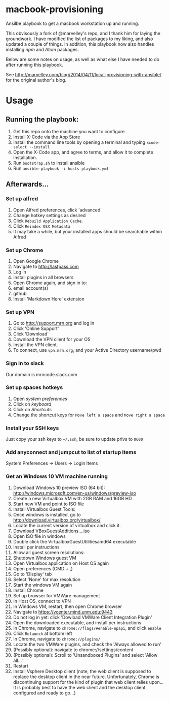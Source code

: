 macbook-provisioning
====================

Ansilbe playbook to get a macbook workstation up and running.

This obvisously a fork of @marvelley's repo, and I thank him for laying the groundwork.
I have modified the list of packages to my liking, and also updated a couple of things.
In addition, this playbook now also handles installing *npm* and *Atom* packages.

Below are some notes on usage, as well as what else I have needed to do after running this playbook.

See http://marvelley.com/blog/2014/04/11/local-provisioning-with-ansible/ for
the original author's blog.

# Usage

## Running the playbook:

1. Get this repo onto the machine you want to configure.
1. Install X-Code via the App Store
1. Install the command line tools by opening a terminal and typing `xcode-select --install`
1. Open the X-Code app, and agree to terms, and allow it to complete installation.
1. Run `bootstrap.sh` to install ansible
1. Run `ansible-playbook -i hosts playbook.yml`

## Afterwards...

### Set up alfred

1. Open Alfred preferences, click 'advanced'
1. Change hotkey settings as desired
1. Click `Rebuild Application Cache`.
1. Click `Reindex OSX Metadata`
1. It may take a  while, but your installed apps should be searchable within Alfred

### Set up Chrome

1. Open Google Chrome
1. Navigate to http://lastpass.com
1. Log in
1. Install plugins in all browsers
1. Open Chrome again, and sign in to:
  1. email account(s)
  1. github
1. Install 'Markdown Here' extension

### Set up VPN
1. Go to http://support.mrn.org and log in
1. Click 'Online Support'
1. Click 'Download'
1. Download the VPN client for your OS
1. Install the VPN client.
1. To connect, use `vpn.mrn.org`, and your Active Directory username/pwd

### Sign in to slack
Our domain is mrncode.slack.com

### Set up spaces hotkeys
1. Open *system preferences*
1. Click on *keyboard*
1. Click on *Shortcuts*
1. Change the shortcut keys for `Move left a space` and `Move right a space`

### Install your SSH keys
Just copy your ssh keys to `~/.ssh`, be sure to update privs to `0600`

### Add anyconnect and jumpcut to list of startup items
System Preferences -> Users -> Login Items

### Get an Windows 10 VM machine running
1. Download Windows 10 preview ISO (64 bit): http://windows.microsoft.com/en-us/windows/preview-iso
1. Create a new Virtualbox VM with 2GB RAM and 16GB HD
1. Start new VM and point to ISO file
1. Install Virtualbox Guest Tools:
  1. Once windows is installed, go to http://download.virtualbox.org/virtualbox/
  1. Locate the current version of virtualbox and click it.
  1. Download VBoxGuestAdditions....iso
  1. Open ISO file in windows
  1. Double click the VirtualboxGuestUtilitiesamd64 executable
  1. Install per instructions
1. Allow all guest screen resolutions:
  1. Shutdown Windows guest VM
  1. Open Virtualbox application on Host OS again
  1. Open preferences (CMD + ,)
  1. Go to 'Display' tab
  1. Select 'None' for max resolution
  1. Start the windows VM again
1. Install Chrome
1. Set up browser for VMWare management
  1. In Host OS, connect to VPN
  1. In Windows VM, restart, then open Chrome browser
  1. Navigate to https://vcenter.mind.unm.edu:9443
  1. Do not log in yet: click 'Dowload VMWare Client Integration Plugin'
  1. Open the downloaded executable, and install per instructions
  1. In Chrome, navigate to `chrome://flags/#enable-npapi`, and click `enable`
  1. Click `Relaunch` at bottom left
  1. In Chrome, navigate to `chrome://plugins/`
  1. Locate the two VMWare plugins, and check the 'Always allowed to run'
  1. (Possibly optional): navigate to chrome://settings/content
  1. (Possibly optional): Scroll to 'Unsandboxed Plugins' and select 'Allow all...'
  1. Restart
1. Install Vsphere Desktop client (note, the web client is supposed to replace the
  desktop client in the near future. Unfortunately, Chrome is discontinuing support
  for the kind of plugin that web client relies upon... It is probably best to have
  the web client and the desktop client configured and ready to go...)
